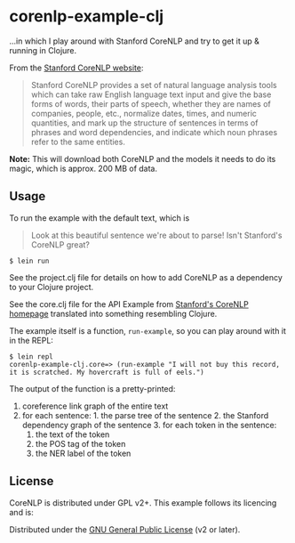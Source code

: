 # corenlp-example-clj

...in which I play around with Stanford CoreNLP and try to get it up & running in Clojure.

From the [Stanford CoreNLP website](nlp.stanford.edu/software/corenlp.shtml):

> Stanford CoreNLP provides a set of natural language analysis tools which can take raw English language text input and give the base forms of words, their parts of speech, whether they are names of companies, people, etc., normalize dates, times, and numeric quantities, and mark up the structure of sentences in terms of phrases and word dependencies, and indicate which noun phrases refer to the same entities.

**Note:** This will download both CoreNLP and the models it needs to do its magic, which is approx. 200 MB of data.

## Usage

To run the example with the default text, which is

> Look at this beautiful sentence we're about to parse! Isn't Stanford's CoreNLP great?

    $ lein run

See the project.clj file for details on how to add CoreNLP as a dependency to your Clojure project.

See the core.clj file for the API Example from [Stanford's CoreNLP homepage](http://nlp.stanford.edu/software/corenlp.shtml) translated into something resembling Clojure.

The example itself is a function, `run-example`, so you can play around with it in the REPL:

    $ lein repl
    corenlp-example-clj.core=> (run-example "I will not buy this record, it is scratched. My hovercraft is full of eels.")

The output of the function is a pretty-printed:

  1. coreference link graph of the entire text
  2. for each sentence:
    1. the parse tree of the sentence
    2. the Stanford dependency graph of the sentence
    3. for each token in the sentence:
      1. the text of the token
      2. the POS tag of the token
      3. the NER label of the token

## License

CoreNLP is distributed under GPL v2+.  This example follows its licencing and is:

Distributed under the [GNU General Public License](http://www.gnu.org/licenses/gpl-2.0.html) (v2 or later).
